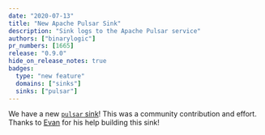 ```yaml
---
date: "2020-07-13"
title: "New Apache Pulsar Sink"
description: "Sink logs to the Apache Pulsar service"
authors: ["binarylogic"]
pr_numbers: [1665]
release: "0.9.0"
hide_on_release_notes: true
badges:
  type: "new feature"
  domains: ["sinks"]
  sinks: ["pulsar"]
---
```


We have a new [`pulsar` sink][docs.sinks.pulsar]! This was a community
contribution and effort. Thanks to [Evan](https://github.com/leshow) for his
help building this sink!

[docs.sinks.pulsar]: /docs/reference/configuration/sinks/pulsar/
